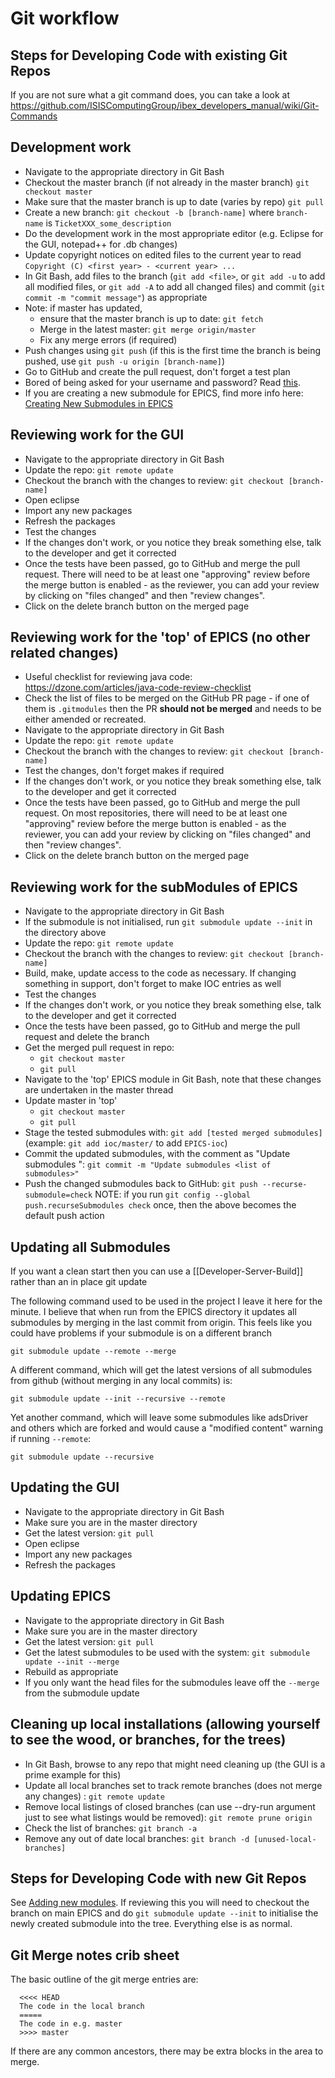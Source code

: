 # Git workflow

## Steps for Developing Code with existing Git Repos

If you are not sure what a git command does, you can take a look at https://github.com/ISISComputingGroup/ibex_developers_manual/wiki/Git-Commands

Development work
----------------------------------------------------------------------------------
* Navigate to the appropriate directory in Git Bash
* Checkout the master branch (if not already in the master branch) `git checkout master`
* Make sure that the master branch is up to date (varies by repo) `git pull`
* Create a new branch: ``git checkout -b [branch-name]`` where `branch-name` is `TicketXXX_some_description` 
* Do the development work in the most appropriate editor (e.g. Eclipse for the GUI, notepad++ for .db changes)
* Update copyright notices on edited files to the current year to read ``Copyright (C) <first year> - <current year> ...``
* In Git Bash, add files to the branch (`git add <file>`, or `git add -u` to add all modified files, or `git add -A` to add all changed files) and commit (`git commit -m "commit message"`) as appropriate
* Note: if master has updated, 
    * ensure that the master branch is up to date: ``git fetch``
    * Merge in the latest master: `git merge origin/master`
    * Fix any merge errors (if required)
* Push changes using `git push` (if this is the first time the branch is being pushed, use `git push -u origin [branch-name]`)
* Go to GitHub and create the pull request, don't forget a test plan
* Bored of being asked for your username and password? Read [this](https://help.github.com/articles/caching-your-github-password-in-git/).
* If you are creating a new submodule for EPICS, find more info here: [Creating New Submodules in EPICS](https://github.com/ISISComputingGroup/ibex_developers_manual/wiki/Creating-New-Submodules-in-EPICS)

## Reviewing work for the GUI

* Navigate to the appropriate directory in Git Bash
* Update the repo: ``git remote update``
* Checkout the branch with the changes to review: ``git checkout [branch-name]``
* Open eclipse
* Import any new packages
* Refresh the packages
* Test the changes
* If the changes don't work, or you notice they break something else, talk to the developer and get it corrected
* Once the tests have been passed, go to GitHub and merge the pull request. There will need to be at least one "approving" review before the merge button is enabled - as the reviewer, you can add your review by clicking on "files changed" and then "review changes".
* Click on the delete branch button on the merged page

## Reviewing work for the 'top' of EPICS (no other related changes)

* Useful checklist for reviewing java code: https://dzone.com/articles/java-code-review-checklist
* Check the list of files to be merged on the GitHub PR page - if one of them is `.gitmodules` then the PR **should not be merged** and needs to be either amended or recreated. 
* Navigate to the appropriate directory in Git Bash
* Update the repo: ``git remote update``
* Checkout the branch with the changes to review: ``git checkout [branch-name]``
* Test the changes, don't forget makes if required
* If the changes don't work, or you notice they break something else, talk to the developer and get it corrected
* Once the tests have been passed, go to GitHub and merge the pull request. On most repositories, there will need to be at least one "approving" review before the merge button is enabled - as the reviewer, you can add your review by clicking on "files changed" and then "review changes".
* Click on the delete branch button on the merged page

## Reviewing work for the subModules of EPICS

* Navigate to the appropriate directory in Git Bash
* If the submodule is not initialised, run `git submodule update --init` in the directory above
* Update the repo: ``git remote update``
* Checkout the branch with the changes to review: ``git checkout [branch-name]``
* Build, make, update access to the code as necessary. If changing something in support, don't forget to make IOC entries as well
* Test the changes
* If the changes don't work, or you notice they break something else, talk to the developer and get it corrected
* Once the tests have been passed, go to GitHub and merge the pull request and delete the branch
* Get the merged pull request in repo: 
    * `git checkout master`
    * `git pull`
* Navigate to the 'top' EPICS module in Git Bash, note that these changes are undertaken in the master thread
* Update master in 'top' 
    * `git checkout master` 
    * `git pull`
* Stage the tested submodules with: ``git add [tested merged submodules]`` (example: ``git add ioc/master/`` to add ``EPICS-ioc``)
* Commit the updated submodules, with the comment as "Update submodules <list of submodules>": ``git commit -m "Update submodules <list of submodules>"``
* Push the changed submodules back to GitHub: ``git push --recurse-submodule=check``
NOTE: if you run `git config --global push.recurseSubmodules check` once, then the above becomes the default push action 

## Updating all Submodules

If you want a clean start then you can use a [[Developer-Server-Build]] rather than an in place git update

The following command used to be used in the project I leave it here for the minute. I believe that when run from the EPICS directory it updates all submodules by merging in the last commit from origin. This feels like you could have problems if your submodule is on a different branch

    git submodule update --remote --merge

A different command, which will get the latest versions of all submodules from github (without merging in any local commits) is:

    git submodule update --init --recursive --remote

Yet another command, which will leave some submodules like adsDriver and others which are forked and would cause a "modified content" warning if running `--remote`:

    git submodule update --recursive

## Updating the GUI

* Navigate to the appropriate directory in Git Bash
* Make sure you are in the master directory
* Get the latest version: ``git pull``
* Open eclipse
* Import any new packages
* Refresh the packages

## Updating EPICS

* Navigate to the appropriate directory in Git Bash
* Make sure you are in the master directory
* Get the latest version: ``git pull``
* Get the latest submodules to be used with the system: ``git submodule update --init --merge``
* Rebuild as appropriate
* If you only want the head files for the submodules leave off the ``--merge`` from the submodule update

## Cleaning up local installations (allowing yourself to see the wood, or branches, for the trees)

* In Git Bash, browse to any repo that might need cleaning up (the GUI is a prime example for this)
* Update all local branches set to track remote branches (does not merge any changes) : ``git remote update``
* Remove local listings of closed branches (can use --dry-run argument just to see what listings would be removed): ``git remote prune origin``
* Check the list of branches: ``git branch -a``
* Remove any out of date local branches: ``git branch -d [unused-local-branches]``

## Steps for Developing Code with new Git Repos

See [Adding new modules](Adding-new-modules-via-Git). If reviewing this you will need to checkout the branch on main EPICS and do `git submodule update --init` to initialise the newly created submodule into the tree. Everything else is as normal.

## Git Merge notes crib sheet

The basic outline of the git merge entries are:

```
  <<<< HEAD
  The code in the local branch
  =====
  The code in e.g. master
  >>>> master
```

If there are any common ancestors, there may be extra blocks in the area to merge.
